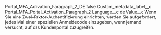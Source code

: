 <?xml version="1.0" encoding="UTF-8"?>
<CustomMetadata xmlns="http://soap.sforce.com/2006/04/metadata" xmlns:xsi="http://www.w3.org/2001/XMLSchema-instance" xmlns:xsd="http://www.w3.org/2001/XMLSchema">
    <label>Portal_MFA_Activation_Paragraph_2_DE</label>
    <protected>false</protected>
    <values>
        <field>Custom_metadata_label__c</field>
        <value xsi:type="xsd:string">Portal_MFA_Portal_Activation_Paragraph_2</value>
    </values>
    <values>
        <field>Language__c</field>
        <value xsi:type="xsd:string">de</value>
    </values>
    <values>
        <field>Value__c</field>
        <value xsi:type="xsd:string">Wenn Sie eine Zwei-Faktor-Authentifizierung einrichten, werden Sie aufgefordert, jedes Mal einen speziellen Anmeldecode einzugeben, wenn jemand versucht, auf das Kundenportal zuzugreifen.</value>
    </values>
</CustomMetadata>
